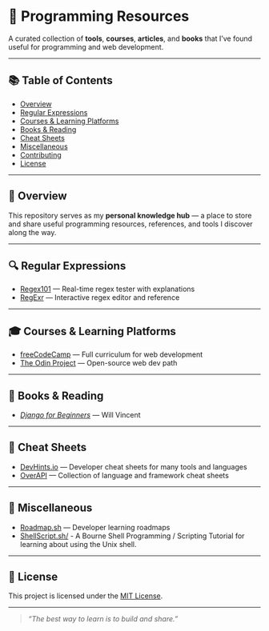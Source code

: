 # 🧠 Programming Resources

A curated collection of **tools**, **courses**, **articles**, and **books** that I’ve found useful for programming and web development.  

---

## 📚 Table of Contents
- [Overview](#overview)
- [Regular Expressions](#regular-expressions)
- [Courses & Learning Platforms](#courses--learning-platforms)
- [Books & Reading](#books--reading)
- [Cheat Sheets](#cheat-sheets)
- [Miscellaneous](#miscellaneous)
- [Contributing](#contributing)
- [License](#license)

---

## 🧭 Overview
This repository serves as my **personal knowledge hub** — a place to store and share useful programming resources, references, and tools I discover along the way.

---

## 🔍 Regular Expressions
- [Regex101](https://regex101.com/) — Real-time regex tester with explanations
- [RegExr](https://regexr.com/) — Interactive regex editor and reference

---

## 🎓 Courses & Learning Platforms
- [freeCodeCamp](https://www.freecodecamp.org/) — Full curriculum for web development
- [The Odin Project](https://www.theodinproject.com/) — Open-source web dev path

---

## 📖 Books & Reading
- *[Django for Beginners](https://learndjango.com/courses/django-for-beginners/)* — Will Vincent

---

## 🧩 Cheat Sheets
- [DevHints.io](https://devhints.io/) — Developer cheat sheets for many tools and languages
- [OverAPI](https://overapi.com/) — Collection of language and framework cheat sheets

---

## 🌈 Miscellaneous
- [Roadmap.sh](https://roadmap.sh/) — Developer learning roadmaps
- [ShellScript.sh/](https://www.shellscript.sh/) - A Bourne Shell Programming / Scripting Tutorial for learning about using the Unix shell.

---

## 🪪 License
This project is licensed under the [MIT License](LICENSE).

---

> _“The best way to learn is to build and share.”_

